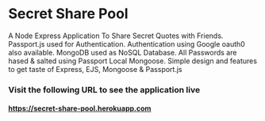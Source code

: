 # Secret Share Pool
A Node Express Application To Share Secret Quotes with Friends. Passport.js used for Authentication. Authentication using Google oauth0 also available. MongoDB used as NoSQL Database. All Passwords are hased &amp; salted using Passport Local Mongoose. Simple design and features to get taste of Express, EJS, Mongoose &amp; Passport.js

### Visit the following URL to see the application live
#### https://secret-share-pool.herokuapp.com


